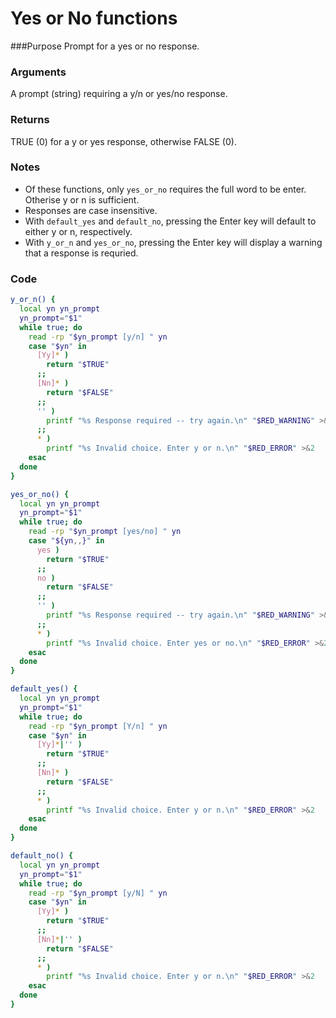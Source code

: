 # Yes or No functions

###Purpose
Prompt for a yes or no response.

### Arguments
A prompt (string) requiring a y/n or yes/no response.

### Returns
TRUE (0) for a y or yes response, otherwise FALSE (0).

### Notes
- Of these functions, only `yes_or_no` requires the full word to be enter. Otherise y or n is sufficient.
- Responses are case insensitive.
- With `default_yes` and `default_no`, pressing the Enter key will default to either y or n, respectively.
- With `y_or_n` and `yes_or_no`,  pressing the Enter key will display a warning that a response is requried.

### Code
```bash
y_or_n() {
  local yn yn_prompt
  yn_prompt="$1"
  while true; do
    read -rp "$yn_prompt [y/n] " yn
    case "$yn" in
      [Yy]* )
        return "$TRUE"
      ;;
      [Nn]* )
        return "$FALSE"
      ;;
      '' )
        printf "%s Response required -- try again.\n" "$RED_WARNING" >&2
      ;;
      * )
        printf "%s Invalid choice. Enter y or n.\n" "$RED_ERROR" >&2
    esac
  done
}

yes_or_no() {
  local yn yn_prompt
  yn_prompt="$1"
  while true; do
    read -rp "$yn_prompt [yes/no] " yn
    case "${yn,,}" in
      yes )
        return "$TRUE"
      ;;
      no )
        return "$FALSE"
      ;;
      '' )
        printf "%s Response required -- try again.\n" "$RED_WARNING" >&2
      ;;
      * )
        printf "%s Invalid choice. Enter yes or no.\n" "$RED_ERROR" >&2
    esac
  done
}

default_yes() {
  local yn yn_prompt
  yn_prompt="$1"
  while true; do
    read -rp "$yn_prompt [Y/n] " yn
    case "$yn" in
      [Yy]*|'' )
        return "$TRUE"
      ;;
      [Nn]* )
        return "$FALSE"
      ;;
      * )
        printf "%s Invalid choice. Enter y or n.\n" "$RED_ERROR" >&2
    esac
  done
}

default_no() {
  local yn yn_prompt
  yn_prompt="$1"
  while true; do
    read -rp "$yn_prompt [y/N] " yn
    case "$yn" in
      [Yy]* )
        return "$TRUE"
      ;;
      [Nn]*|'' )
        return "$FALSE"
      ;;
      * )
        printf "%s Invalid choice. Enter y or n.\n" "$RED_ERROR" >&2
    esac
  done
}
```
